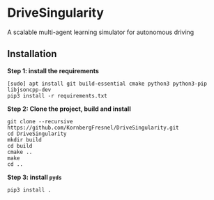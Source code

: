 # DriveSingularity
A scalable multi-agent learning simulator for autonomous driving

## Installation

**Step 1: install the requirements**

```shell script
[sudo] apt install git build-essential cmake python3 python3-pip libjsoncpp-dev
pip3 install -r requirements.txt
```

**Step 2: Clone the project, build and install**

```shell script
git clone --recursive https://github.com/KornbergFresnel/DriveSingularity.git
cd DriveSingularity
mkdir build
cd build
cmake ..
make
cd ..
```
**Step 3: install `pyds`**

```shell script
pip3 install .
```
